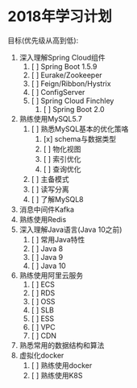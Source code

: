 # 2018年学习计划

目标(优先级从高到低):

1. 深入理解Spring Cloud组件
    1. [ ] Spring Boot 1.5.9
    2. [ ] Eurake/Zookeeper
    3. [ ] Feign/Ribbon/Hystrix
    4. [ ] ConfigServer
    5. [ ] Spring Cloud Finchley
        1. [ ] Spring Boot 2.0
2. 熟练使用MySQL5.7
    1. [ ] 熟悉MySQL基本的优化策咯
        1. [x] schema与数据类型
        2. [ ] 物化视图
        3. [ ] 索引优化
        4. [ ] 查询优化
    2. [ ] 主备模式
    3. [ ] 读写分离
    4. [ ] 了解MySQL8
3. 消息中间件Kafka
4. 熟练使用Redis
5. 深入理解Java语言(Java 10之前)
    1. [ ] 常用Java特性
    2. [ ] Java 8
    3. [ ] Java 9
    4. [ ] Java 10
6. 熟练使用阿里云服务
    1. [ ] ECS
    2. [ ] RDS
    3. [ ] OSS
    4. [ ] SLB
    5. [ ] ESS
    6. [ ] VPC
    7. [ ] CDN
7. 熟悉常用的数据结构和算法
8. 虚拟化docker
    1. [ ] 熟练使用docker
    2. [ ] 熟练使用K8S


